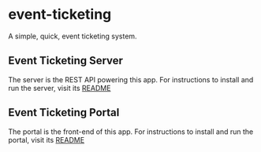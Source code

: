 # event-ticketing
A simple, quick, event ticketing system.

## Event Ticketing Server

The server is the REST API powering this app. For instructions to install and
run the server, visit its [README](server/README.md)


## Event Ticketing Portal

The portal is the front-end of this app. For instructions to install and run the
portal, visit its [README](portal/README.md)
